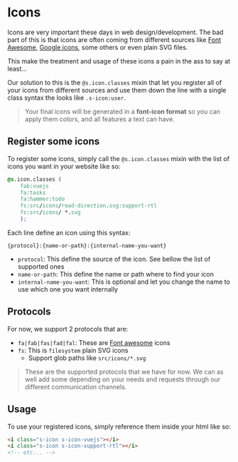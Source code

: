 <!-- This file has been generated using
     the "@coffeekraken/s-markdown-builder" package.
     !!! Do not edit it directly... -->


<!-- body -->

<!--
/**
* @name            10. Icons
* @namespace       doc
* @type            Markdown
* @platform        md
* @status          stable
* @menu            Documentation           /doc/icons
*
* @since           2.0.0
* @author    Olivier Bossel <olivier.bossel@gmail.com> (https://coffeekraken.io)
*/
-->

# Icons

Icons are very important these days in web design/development. The bad part of this is that icons are often coming from different sources like [Font Awesome](https://fontawesome.com/), [Google icons](https://fonts.google.com/icons), some others or even plain SVG files.

This make the treatment and usage of these icons a pain in the ass to say at least...

Our solution to this is the `@s.icon.classes` mixin that let you register all of your icons from different sources and use them down the line with a single class syntax the looks like `.s-icon:user`.

> Your final icons will be generated in a **font-icon format** so you can apply them colors, and all features a text can have.

## Register some icons

To register some icons, simply call the `@s.icon.classes` mixin with the list of icons you want in your website like so:

```css
@s.icon.classes (
    fab:vuejs
    fa:tasks
    fa:hammer:todo
    fs:src/icons/read-direction.svg:support-rtl
    fs:src/icons/ *.svg
    );

```

Each line define an icon using this syntax:

`{protocol}:{name-or-path}:{internal-name-you-want}`

-   `protocol`: This define the source of the icon. See bellow the list of supported ones
-   `name-or-path`: This define the name or path where to find your icon
-   `internal-name-you-want`: This is optional and let you change the name to use which one you want internally

## Protocols

For now, we support 2 protocols that are:

- `fa|fab|fas|fad|fal`: These are [Font awesome](https://fontawesome.com) icons
- `fs`: This is `filesystem` plain SVG icons
    -   Support glob paths like `src/icons/*.svg`

> These are the supported protocols that we have for now. We can as well add some depending on your needs and requests through our different communication channels.

## Usage

To use your registered icons, simply reference them inside your html like so:

```html
<i class="s-icon s-icon-vuejs"></i>
<i class="s-icon s-icon-support-rtl"></i>
<!-- etc... -->

```

